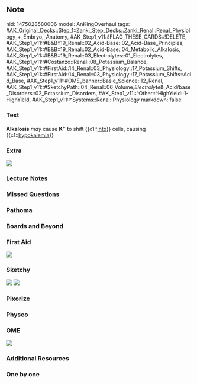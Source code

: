 ## Note
nid: 1475028580006
model: AnKingOverhaul
tags: #AK_Original_Decks::Step_1::Zanki_Step_Decks::Zanki_Renal::Renal_Physiology_+_Embryo,_Anatomy, #AK_Step1_v11::!FLAG_THESE_CARDS::!DELETE, #AK_Step1_v11::#B&B::19_Renal::02_Acid-Base::02_Acid-Base_Principles, #AK_Step1_v11::#B&B::19_Renal::02_Acid-Base::04_Metabolic_Alkalosis, #AK_Step1_v11::#B&B::19_Renal::03_Electrolytes::01_Electrolytes, #AK_Step1_v11::#Costanzo::Renal::08_Potassium_Balance, #AK_Step1_v11::#FirstAid::14_Renal::03_Physiology::17_Potassium_Shifts, #AK_Step1_v11::#FirstAid::14_Renal::03_Physiology::17_Potassium_Shifts::Acid_Base, #AK_Step1_v11::#OME_banner::Basic_Science::12_Renal, #AK_Step1_v11::#SketchyPath::04_Renal::06_Volume,_Electrolyte_&_Acid/base_Disorders::02_Potassium_Disorders, #AK_Step1_v11::^Other::^HighYield::1-HighYield, #AK_Step1_v11::^Systems::Renal::Physiology
markdown: false

### Text
<div>
  <b>Alkalosis</b> <i>may</i> cause <b>K</b><sup style=
  "font-weight: bold;">+</sup> to shift {{c1::<u>into</u>}} cells,
  causing {{c1::<u>hypokalemia</u>}}
</div>

### Extra
<img src="paste-450292961247579.jpg">

### Lecture Notes


### Missed Questions


### Pathoma


### Boards and Beyond


### First Aid
<img src="tmpxESDLG.png">

### Sketchy
<img src="Screen%20Shot%202019-11-14%20at%203.40.11%20PM.png">
<img src="Screen%20Shot%202019-11-14%20at%204.06.58%20PM.png">

### Pixorize


### Physeo


### OME
<div class="ome-widget">
  <a href="https://onlinemeded.org/spa/renal?ref=anki"><img src=
  "_OME_AnkiFlashcards_Topic_5.png"></a>
</div>

### Additional Resources


### One by one

